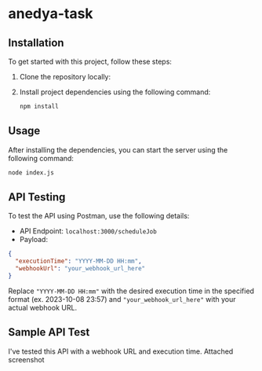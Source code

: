 # anedya-task

## Installation

To get started with this project, follow these steps:

1. Clone the repository locally:

2. Install project dependencies using the following command:
   ```bash
   npm install
   ```

## Usage

After installing the dependencies, you can start the server using the following command:

```bash
node index.js
```

## API Testing

To test the API using Postman, use the following details:

- API Endpoint: `localhost:3000/scheduleJob`
- Payload:

```json
{
  "executionTime": "YYYY-MM-DD HH:mm",
  "webhookUrl": "your_webhook_url_here"
}
```

Replace `"YYYY-MM-DD HH:mm"` with the desired execution time in the specified format (ex. 2023-10-08 23:57) and `"your_webhook_url_here"` with your actual webhook URL.

## Sample API Test

I've tested this API with a webhook URL and execution time. Attached screenshot
